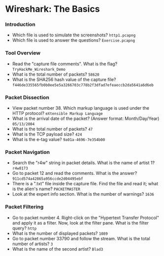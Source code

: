 # Wireshark: The Basics

### Introduction
- Which file is used to simulate the screenshots? `http1.pcapng` <br />
- Which file is used to answer the questions? `Exercise.pcapng` <br />

### Tool Overview
- Read the "capture file comments". What is the flag? `TryHackMe_Wireshark_Demo` <br />
- What is the total number of packets? `58620` <br />
- What is the SHA256 hash value of the capture file? `f446de335565fb0b0ee5e5a3266703c778b2f3dfad7efeaeccb2da5641a6d6eb` <br />

### Packet Dissection
- View packet number 38. Which markup language is used under the HTTP protocol? `eXtensible Markup Language` <br />
- What is the arrival date of the packet? (Answer format: Month/Day/Year) `05/13/2004` <br />
- What is the total number of packets? `47` <br />
- What is the TCP payload size? `424` <br />
- What is the e-tag value? `9a01a-4696-7e354b00` <br />

### Packet Navigation
- Search the "r4w" string in packet details. What is the name of artist 1? `r4w8173` <br />
- Go to packet 12 and read the comments. What is the answer? `911cd574a42865a956ccde2d04495ebf` <br />
- There is a ".txt" file inside the capture file. Find the file and read it; what is the alien's name? `PACKETMASTER` <br />
- Look at the expert info section. What is the number of warnings? `1636` <br />

### Packet Filtering
- Go to packet number 4. Right-click on the "Hypertext Transfer Protocol" and apply it as a filter. Now, look at the filter pane. What is the filter query? `http` <br />
- What is the number of displayed packets? `1089` <br />
- Go to packet number 33790 and follow the stream. What is the total number of artists? `3` <br />
- What is the name of the second artist? `Blad3` <br />
